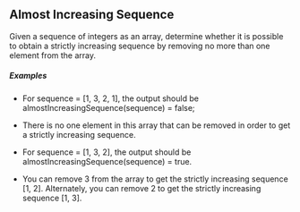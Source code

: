 Almost Increasing Sequence
-----

Given a sequence of integers as an array, determine whether it is possible to obtain a strictly increasing sequence by removing no more than one element from the array.

##### Examples

+ For sequence = [1, 3, 2, 1], the output should be almostIncreasingSequence(sequence) = false;
- There is no one element in this array that can be removed in order to get a strictly increasing sequence.

+ For sequence = [1, 3, 2], the output should be almostIncreasingSequence(sequence) = true.
- You can remove 3 from the array to get the strictly increasing sequence [1, 2]. Alternately, you can remove 2 to get the strictly increasing sequence [1, 3].
